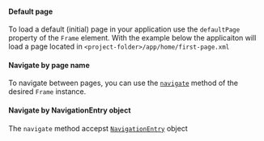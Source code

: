 #### Default page
To load a default (initial) page in your application use the `defaultPage` property of the `Frame` element.
With the example below the applicaiton will load a page located in `<project-folder>/app/home/first-page.xml`
<snippet id='frame-nav-default-page'/>

#### Navigate by page name
To navigate between pages, you can use the [`navigate`](http://docs.nativescript.org/api-reference/classes/_ui_frame_.frame#navigate) method of the desired `Frame` instance.
<snippet id='frame-navigate-base'/>
<snippet id='frame-navigate-base-ts'/>

#### Navigate by NavigationEntry object
The `navigate` method accepst [`NavigationEntry`](https://docs.nativescript.org/api-reference/interfaces/_ui_frame_.navigationentry) object 
<snippet id='frame-navigate-module'/>
<snippet id='frame-navigate-module-ts'/>

